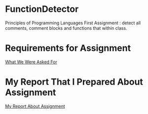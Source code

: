 # FunctionDetector
Principles of Programming Languages First Assignment : detect all comments, comment blocks and functions that within class. 

# Requirements for Assignment
[What We Were Asked For](Odev-1.pdf)

# My Report That I Prepared About Assignment
[My Report About Assignment](Rapor.pdf)
